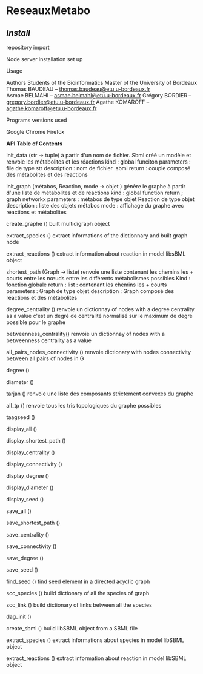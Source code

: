 # ReseauxMetabo

*<h2>Install </h2>*

repository import 

Node server installation  set up 


Usage 


Authors
Students of the Bioinformatics Master of the University of Bordeaux 
Thomas BAUDEAU – thomas.baudeau@etu.u-bordeaux.fr   
Asmae BELMAHI  –  asmae.belmahi@etu.u-bordeaux.fr 
Grégory BORDIER – gregory.bordier@etu.u-bordeaux.fr 
Agathe KOMAROFF – agathe.komaroff@etu.u-bordeaux.fr 


Programs versions used 

Google Chrome 
Firefox 

**API**
__Table of Contents__

init_data (str → tuple) 
	à partir d'un nom de fichier. Sbml créé un modèle et renvoie les métabolites et les réactions 
kind : global funciton 
parameters : file de type str 
description : nom de fichier .sbml
return : couple composé des métabolites et des réactions 

init_graph (métabos, Reaction, mode → objet ) 
	génère le graphe à partir d'une liste de métabolites et de réactions 
kind : global function 
return ; graph networkx 
parameters : métabos de type objet
Reaction de type objet
description : liste des objets métabos
mode : affichage du graphe avec réactions et métabolites 

create_graphe () 
	built multidigraph object

extract_species () 
	extract informations of the dictionnary and built graph node 

extract_reactions () 
	extract information about reaction in model libsBML object 


shortest_path (Graph → liste) 
	renvoie une liste contenant les chemins les + courts entre les nœuds entre les différents métabolismes possibles 
Kind : fonction globale 
return : list : contenant les chemins les + courts 
parameters : Graph de type objet 
description : Graph composé des réactions et des métabolites 

degree_centrality () 
	renvoie un dictionnay of nodes with a degree centrality as a value 
c'est un degré de centralité normalisé sur le maximum de degré possible pour le graphe

betweenness_centrality() 
	renvoie un dictionnay of nodes with a betweenness centrality as a value 

all_pairs_nodes_connectivity () 
	renvoie dictionary with nodes connectivity between all pairs of nodes in G

degree () 

diameter () 

tarjan () 
 	renvoie une liste des composants strictement convexes du graphe 

all_tp () 
	renvoie tous les tris topologiques du graphe possibles 

taagseed () 



display_all () 

display_shortest_path () 

display_centrality () 

display_connectivity () 

display_degree () 

display_diameter () 

display_seed () 

save_all () 

save_shortest_path () 

save_centrality () 

save_connectivity () 

save_degree () 

save_seed () 

find_seed ()
	find seed element in a directed acyclic graph

scc_species ()
	build dictionary of all the species of graph

scc_link ()
	build dictionary of links between all the species 

dag_init () 

create_sbml ()
	build libSBML object from a SBML file

extract_species ()
	extract informations about species in model libSBML object

extract_reactions () 
	extract information about reaction in model libSBML object 


